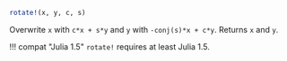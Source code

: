 ```julia
rotate!(x, y, c, s)
```

Overwrite `x` with `c*x + s*y` and `y` with `-conj(s)*x + c*y`. Returns `x` and `y`.

!!! compat "Julia 1.5"
    `rotate!` requires at least Julia 1.5.

